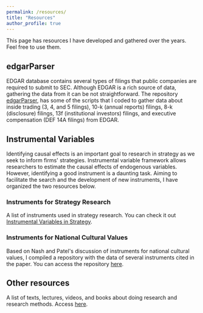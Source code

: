 ```yaml
---
permalink: /resources/
title: "Resources"
author_profile: true
---
```


This page has resources I have developed and gathered over the years. Feel free to use them.

## edgarParser ##

EDGAR database contains several types of filings that public companies are required to submit to SEC. Although EDGAR is a rich source of data, gathering the data from it can be not straightforward. The repository [edgarParser](https://github.com/rsljr/python-edgar), has some of the scripts that I coded to gather data about inside trading (3, 4, and 5 filings), 10-k (annual reports) filings, 8-k (disclosure) filings, 13f (institutional investors) filings, and executive compensation (DEF 14A filings) from EDGAR.  

## Instrumental Variables ##

Identifying causal effects is an important goal to research in strategy as we seek to inform firms' strategies. Instrumental variable framework allows researchers to estimate the causal effects of endogenous variables. However, identifying a good instrument is a daunting task. Aiming to facilitate the search and the development of new instruments, I have organized the two resources below.

### Instruments for Strategy Research ###
A list of instruments used in strategy research. You can check it out [Instrumental Variables in Strategy](https://roneileonel.shinyapps.io/instrumental_variable_strategy/).

### Instruments for National Cultural Values ###

Based on Nash and Patel's discussion of instruments for national cultural values, I compiled a repository with the data of several instruments cited in the paper. You can access the repository [here](https://github.com/rsljr/cultural_values_instrumental_variables).

## Other resources ##

A list of texts, lectures, videos, and books about doing research and research methods. Access [here](/other_resources).